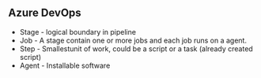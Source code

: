  ## Azure DevOps

 - Stage - logical boundary in pipeline
 - Job  - A stage contain one or more jobs and each job runs on a agent.
 - Step - Smallestunit of work, could be a script or a task (already created script)
 - Agent - Installable software